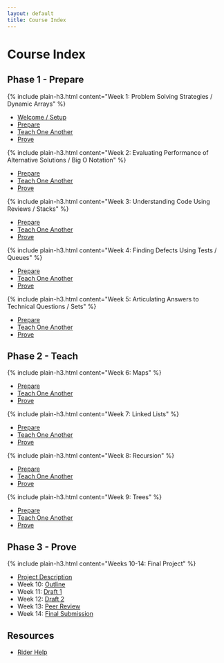 ```yaml
---
layout: default
title: Course Index
---
```


# Course Index
## Phase 1 - Prepare
{% include plain-h3.html content="Week 1: Problem Solving Strategies / Dynamic Arrays" %}
* [Welcome / Setup](lesson01/welcome)
* [Prepare](lesson01/prepare)
* [Teach One Another](lesson01/teach-alt)
* [Prove](lesson01/prove-alt)

{% include plain-h3.html content="Week 2: Evaluating Performance of Alternative Solutions / Big O Notation" %}
* [Prepare](lesson02/prepare)
* [Teach One Another](lesson02/teach-alt)
* [Prove](lesson02/prove-alt)

{% include plain-h3.html content="Week 3: Understanding Code Using Reviews / Stacks" %}
* [Prepare](lesson03/prepare)
* [Teach One Another](lesson03/teach)
* [Prove](lesson03/prove)

{% include plain-h3.html content="Week 4: Finding Defects Using Tests / Queues" %}
* [Prepare](lesson04/prepare)
* [Teach One Another](lesson04/teach-alt)
* [Prove](lesson04/prove-alt)

{% include plain-h3.html content="Week 5: Articulating Answers to Technical Questions / Sets" %}
* [Prepare](lesson05/prepare)
* [Teach One Another](lesson05/teach-alt)
* [Prove](lesson05/prove-alt)


## Phase 2 - Teach
{% include plain-h3.html content="Week 6: Maps" %}
* [Prepare](lesson06/prepare)
* [Teach One Another](lesson06/teach)
* [Prove](lesson06/prove-alt)

{% include plain-h3.html content="Week 7: Linked Lists" %}
* [Prepare](lesson07/prepare)
* [Teach One Another](lesson07/teach)
* [Prove](lesson07/prove-alt)

{% include plain-h3.html content="Week 8: Recursion" %}
* [Prepare](lesson08/prepare)
* [Teach One Another](lesson08/teach)
* [Prove](lesson08/prove-alt)

{% include plain-h3.html content="Week 9: Trees" %}
* [Prepare](lesson09/prepare)
* [Teach One Another](lesson09/teach)
* [Prove](lesson09/prove-alt)

## Phase 3 - Prove
{% include plain-h3.html content="Weeks 10-14: Final Project" %}
* [Project Description](lesson10/prepare-alt)
* Week 10: [Outline](lesson10/prove-alt)
* Week 11: [Draft 1](lesson11/prove)
* Week 12: [Draft 2](lesson12/prove)
* Week 13: [Peer Review](lesson13/prove)
* Week 14: [Final Submission](lesson14/prove)

## Resources
* [Rider Help](help/rider)